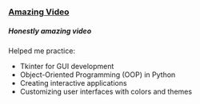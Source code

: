 ### [Amazing Video](https://www.youtube.com/watch?v=6CZB6VTy3Hg)
##### Honestly amazing video

Helped me practice:
- Tkinter for GUI development
- Object-Oriented Programming (OOP) in Python
- Creating interactive applications
- Customizing user interfaces with colors and themes
